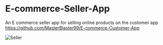 # E-commerce-Seller-App
An E commerce seller app for selling online products on the customer app https://github.com/MasterBlaster99/E-commerce-Customer-App

![Seller](https://user-images.githubusercontent.com/71667923/123848606-8b63ce00-d935-11eb-898f-9b7204e0a670.jpeg)

